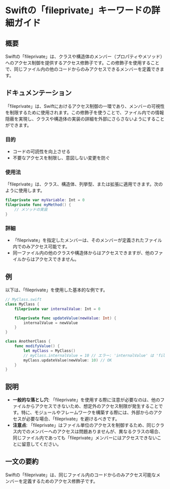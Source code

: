 <!--
Meta Description: # Swiftの「fileprivate」キーワードの詳細ガイド ## 概要 Swiftの「fileprivate」は、クラスや構造体のメンバー（プロパティやメソッド）へのアクセス制御を提供するアクセス修飾子です。この修飾子を使用することで、同じファイル内の他のコードからのみアクセスできるメンバーを...
Meta Keywords: fileprivate, myclass, internalvalue, swiftの, swift
-->

# Swiftの「fileprivate」キーワードの詳細ガイド

## 概要
Swiftの「fileprivate」は、クラスや構造体のメンバー（プロパティやメソッド）へのアクセス制御を提供するアクセス修飾子です。この修飾子を使用することで、同じファイル内の他のコードからのみアクセスできるメンバーを定義できます。

## ドキュメンテーション
「fileprivate」は、Swiftにおけるアクセス制御の一環であり、メンバーの可視性を制限するために使用されます。この修飾子を使うことで、ファイル内での情報隠蔽を実現し、クラスや構造体の実装の詳細を外部にさらさないようにすることができます。

### 目的
- コードの可読性を向上させる
- 不要なアクセスを制限し、意図しない変更を防ぐ

### 使用法
「fileprivate」は、クラス、構造体、列挙型、または拡張に適用できます。次のように使用します。

```swift
fileprivate var myVariable: Int = 0
fileprivate func myMethod() {
    // メソッドの実装
}
```

### 詳細
- 「fileprivate」を指定したメンバーは、そのメンバーが定義されたファイル内でのみアクセス可能です。
- 同一ファイル内の他のクラスや構造体からはアクセスできますが、他のファイルからはアクセスできません。

## 例
以下は、「fileprivate」を使用した基本的な例です。

```swift
// MyClass.swift
class MyClass {
    fileprivate var internalValue: Int = 0

    fileprivate func updateValue(newValue: Int) {
        internalValue = newValue
    }
}

class AnotherClass {
    func modifyValue() {
        let myClass = MyClass()
        // myClass.internalValue = 10 // エラー: 'internalValue' は 'fileprivate' です
        myClass.updateValue(newValue: 10) // OK
    }
}
```

## 説明
- **一般的な落とし穴**: 「fileprivate」を使用する際に注意が必要なのは、他のファイルからアクセスできないため、想定外のアクセス制限が発生することです。特に、モジュールやフレームワークを構築する際には、外部からのアクセスが必要な場合、「fileprivate」を避けるべきです。
- **注意点**: 「fileprivate」はファイル単位のアクセスを制御するため、同じクラス内でのメンバーへのアクセスは問題ありませんが、異なるクラスの場合、同じファイル内であっても「fileprivate」メンバーにはアクセスできないことに留意してください。

## 一文の要約
Swiftの「fileprivate」は、同じファイル内のコードからのみアクセス可能なメンバーを定義するためのアクセス修飾子です。